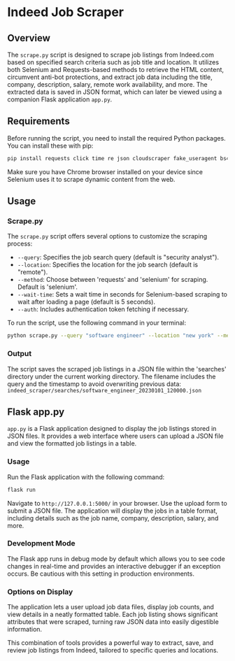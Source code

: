 # Indeed Job Scraper

## Overview

The `scrape.py` script is designed to scrape job listings from Indeed.com based on specified search criteria such as job title and location. It utilizes both Selenium and Requests-based methods to retrieve the HTML content, circumvent anti-bot protections, and extract job data including the title, company, description, salary, remote work availability, and more. The extracted data is saved in JSON format, which can later be viewed using a companion Flask application `app.py`.

## Requirements

Before running the script, you need to install the required Python packages. You can install these with pip:
```bash
pip install requests click time re json cloudscraper fake_useragent bs4 selenium webdriver-manager urllib datetime colorama tqdm flask
```

Make sure you have Chrome browser installed on your device since Selenium uses it to scrape dynamic content from the web.

## Usage

### Scrape.py

The `scrape.py` script offers several options to customize the scraping process:

- `--query`: Specifies the job search query (default is "security analyst").
- `--location`: Specifies the location for the job search (default is "remote").
- `--method`: Choose between 'requests' and 'selenium' for scraping. Default is 'selenium'.
- `--wait-time`: Sets a wait time in seconds for Selenium-based scraping to wait after loading a page (default is 5 seconds).
- `--auth`: Includes authentication token fetching if necessary.

To run the script, use the following command in your terminal:

```bash
python scrape.py --query "software engineer" --location "new york" --method "selenium" --wait-time 5
```

### Output

The script saves the scraped job listings in a JSON file within the 'searches' directory under the current working directory. The filename includes the query and the timestamp to avoid overwriting previous data:
`indeed_scraper/searches/software_engineer_20230101_120000.json`


## Flask app.py

`app.py` is a Flask application designed to display the job listings stored in JSON files. It provides a web interface where users can upload a JSON file and view the formatted job listings in a table.

### Usage

Run the Flask application with the following command:
```bash
flask run
```

Navigate to `http://127.0.0.1:5000/` in your browser. Use the upload form to submit a JSON file. The application will display the jobs in a table format, including details such as the job name, company, description, salary, and more.

### Development Mode

The Flask app runs in debug mode by default which allows you to see code changes in real-time and provides an interactive debugger if an exception occurs. Be cautious with this setting in production environments.

### Options on Display

The application lets a user upload job data files, display job counts, and view details in a neatly formatted table. Each job listing shows significant attributes that were scraped, turning raw JSON data into easily digestible information.

This combination of tools provides a powerful way to extract, save, and review job listings from Indeed, tailored to specific queries and locations.
